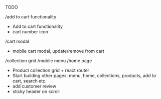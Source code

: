 TODO

/add to cart functionality
- Add to cart functionality
- cart number icon

/cart modal
- mobile cart modal, update/remove from cart

/collection grid
/mobile menu
/home page

- Product collection grid + react router
- Start building other pages: menu, home, collections, products, add to cart, search etc.
- add customer review 
- sticky header on scroll
